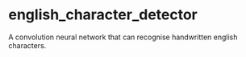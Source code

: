 # english_character_detector
A convolution neural network that can recognise handwritten english characters.
